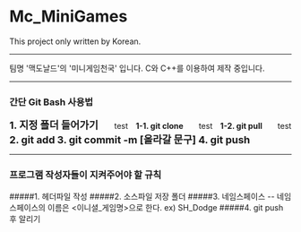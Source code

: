 # Mc_MiniGames

This project only written by Korean.

---
팀명 '맥도날드'의 '미니게임천국' 입니다.
C와 C++를 이용하여 제작 중입니다.

---
### 간단 Git Bash 사용법
<font size = 4><b> 1. 지정 폴더 들어가기</b> </font>
&nbsp;&nbsp;&nbsp;&nbsp;&nbsp;&nbsp;test
<b>&nbsp;&nbsp;&nbsp;1-1. git clone</b>
&nbsp;&nbsp;&nbsp;&nbsp;&nbsp;&nbsp;test
<b>&nbsp;&nbsp;&nbsp;1-2. git pull</b>
&nbsp;&nbsp;&nbsp;&nbsp;&nbsp;&nbsp;test
<font size = 4><b> 2. git add</b></font>
<font size = 4><b> 3. git commit -m [올라갈 문구] </b> </font>
<font size = 4><b> 4. git push</b></font>

---

### 프로그램 작성자들이 지켜주어야 할 규칙
#####1. 헤더파일 작성
#####2. 소스파일 저장 폴더
#####3. 네임스페이스
 -- 네임스페이스의 이름은 <이니셜_게임명>으로 한다.
 	ex) SH_Dodge
#####4. git push 후 알리기